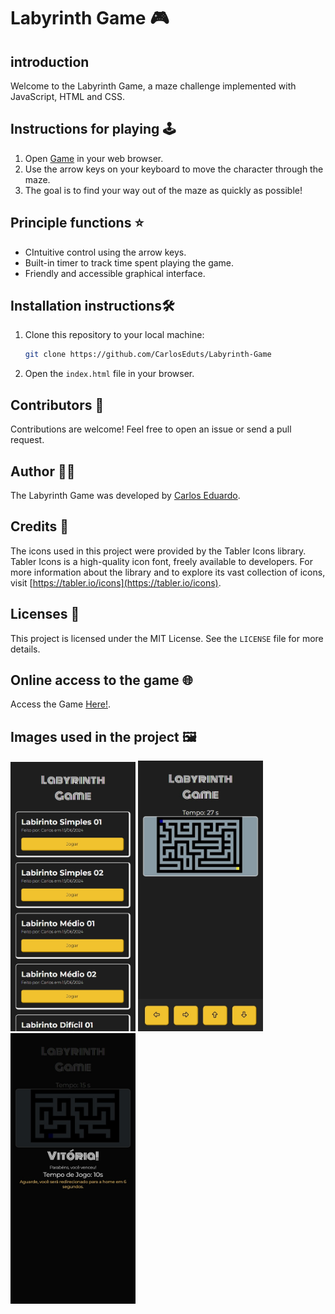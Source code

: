 # Labyrinth Game 🎮

## introduction

Welcome to the Labyrinth Game, a maze challenge implemented with JavaScript, HTML and CSS.

## Instructions for playing 🕹️

1. Open [Game](https://carloseduts.github.io/Labyrinth-Game/) in your web browser.
2. Use the arrow keys on your keyboard to move the character through the maze.
3. The goal is to find your way out of the maze as quickly as possible!

## Principle functions ⭐

- CIntuitive control using the arrow keys.
- Built-in timer to track time spent playing the game.
- Friendly and accessible graphical interface.

## Installation instructions🛠️

1. Clone this repository to your local machine:

   ```bash
   git clone https://github.com/CarlosEduts/Labyrinth-Game
   ```

2. Open the `index.html` file in your browser.

## Contributors 🤝

Contributions are welcome! Feel free to open an issue or send a pull request.

## Author 👨‍💻

The Labyrinth Game was developed by [Carlos Eduardo](https://github.com/CarlosEduts).

## Credits 🎨

The icons used in this project were provided by the Tabler Icons library. Tabler Icons is a high-quality icon font, freely available to developers. For more information about the library and to explore its vast collection of icons, visit [https://tabler.io/icons](https://tabler.io/icons).

## Licenses 📝

This project is licensed under the MIT License. See the `LICENSE` file for more details.

## Online access to the game 🌐

Access the Game [Here!](https://carloseduts.github.io/Labyrinth-Game/).

## Images used in the project 🖼️

<img src="./images/203051_carloseduts.github.io.jpeg" alt="Página Inicial" width="200px">
<img src="./images/201558_carloseduts.github.io.jpeg" alt="Em Jogo" width="200px">
<img src="./images/201728_carloseduts.github.io.jpeg" alt="Página de Vitória" width="200px">